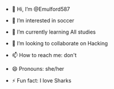 - 👋 Hi, I’m @Emulford587
- 👀 I’m interested in soccer
- 🌱 I’m currently learning All studies
- 💞️ I’m looking to collaborate on Hacking

- 📫 How to reach me: don't
- 😄 Pronouns: she/her
- ⚡ Fun fact: I love Sharks

<!---
Emulford587/Emulford587 is a ✨ special ✨ repository because its `README.md` (this file) appears on your GitHub profile.
You can click the Preview link to take a look at your changes.
--->
